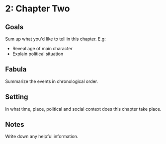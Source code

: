 # 2: Chapter Two

## Goals

Sum up what you'd like to tell in this chapter. E.g:

* Reveal age of main character
* Explain political situation

## Fabula

Summarize the events in chronological order.

## Setting

In what time, place, political and social context does this chapter take place.

## Notes

Write down any helpful information.